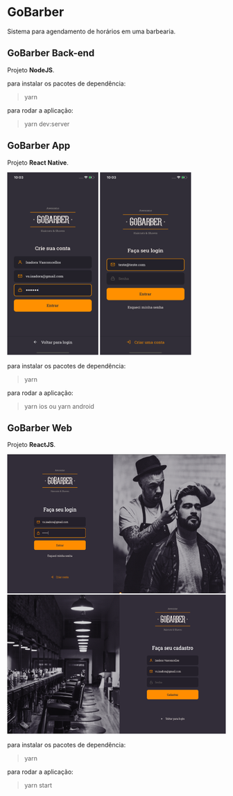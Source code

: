 # GoBarber

Sistema para agendamento de horários em uma barbearia.

## GoBarber Back-end
Projeto **NodeJS**.

para instalar os pacotes de dependência:
> yarn

para rodar a aplicação:
> yarn dev:server

## GoBarber App
Projeto **React Native**.

<img src="https://github.com/isadoravs/GoBarber/blob/master/app.png" width="210" height="420"/>  <img src="https://github.com/isadoravs/GoBarber/blob/master/app1.png" width="210" height="420"/>

para instalar os pacotes de dependência:
> yarn 

para rodar a aplicação:
> yarn ios ou yarn android

## GoBarber Web
Projeto **ReactJS**.

<img src="https://github.com/isadoravs/GoBarber/blob/master/web.png" width="550" height="320"/>  
<img src="https://github.com/isadoravs/GoBarber/blob/master/web1.png" width="550" height="320"/>

para instalar os pacotes de dependência:
> yarn

para rodar a aplicação:
> yarn start
